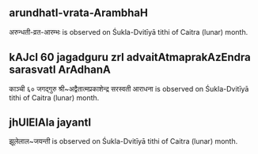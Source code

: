 ## arundhatI-vrata-ArambhaH

अरुन्धती-व्रत-आरम्भः is observed on Śukla-Dvitīyā tithi of Caitra (lunar) month.



## kAJcI 60 jagadguru zrI advaitAtmaprakAzEndra sarasvatI ArAdhanA

काञ्ची ६० जगद्गुरु श्री~अद्वैतात्मप्रकाशेन्द्र सरस्वती आराधना is observed on Śukla-Dvitīyā tithi of Caitra (lunar) month.



## jhUlElAla jayantI

झूलेलाल~जयन्ती is observed on Śukla-Dvitīyā tithi of Caitra (lunar) month.




